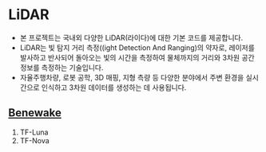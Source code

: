 # LiDAR
- 본 프로젝트는 국내외 다양한 LiDAR(라이다)에 대한 기본 코드를 제공합니다. 
- LiDAR는 빛 탐지 거리 측정((ight Detection And Ranging)의 약자로, 레이저를 발사하고 반사되어 돌아오는 빛의 시간을 측정하여 물체까지의 거리와 3차원 공간 정보를 측정하는 기술입니다. 
- 자율주행차량, 로봇 공학, 3D 매핑, 지형 측량 등 다양한 분야에서 주변 환경을 실시간으로 인식하고 3차원 데이터를 생성하는 데 사용됩니다. 
## [Benewake](https://en.benewake.com/IndustrialProduct/index.html)
1. TF-Luna
2. TF-Nova
